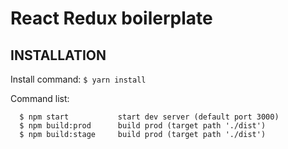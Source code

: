 React Redux boilerplate 
=============================
INSTALLATION
------------

Install command:
`$ yarn install`

Command list: 

      $ npm start           start dev server (default port 3000)
      $ npm build:prod      build prod (target path './dist')
      $ npm build:stage     build prod (target path './dist')
